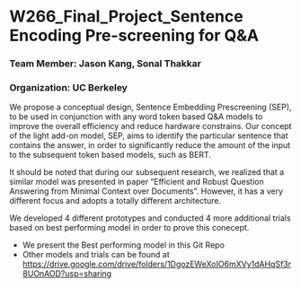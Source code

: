 # W266_Final_Project_Sentence Encoding Pre-screening for Q&A

### Team Member:  Jason Kang, Sonal Thakkar
### Organization: UC Berkeley

We propose a conceptual design, Sentence Embedding Prescreening (SEP), to be used in conjunction with any word token based Q&A models to improve the overall efficiency and reduce hardware constrains. Our concept of the light add-on model, SEP, aims to identify the particular sentence that contains the answer, in order to significantly reduce the amount of the input to the subsequent token based models, such as BERT. 

It should be noted that during our subsequent research, we realized that a similar model was presented in paper “Efficient and Robust Question Answering from Minimal Context over Documents”. However, it has a very different focus and adopts a totally different architecture.

We developed 4 different prototypes and conducted 4 more additional trials based on best performing model in order to prove this conecept.

- We present the Best performing model in this Git Repo
- Other models and trials can be found at https://drive.google.com/drive/folders/1DgozEWeXoIO6mXVy1dAHqSf3r8UOnAOD?usp=sharing
